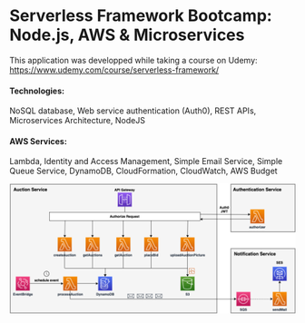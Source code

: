 # Serverless Framework Bootcamp: Node.js, AWS & Microservices

This application was developped while taking a course on Udemy:
https://www.udemy.com/course/serverless-framework/

#### Technologies:
NoSQL database, Web service authentication (Auth0), REST APIs, Microservices Architecture, NodeJS 
#### AWS Services:
Lambda, Identity and Access Management, Simple Email Service, Simple Queue Service, DynamoDB, CloudFormation, CloudWatch, AWS Budget

![High Level Architecture](./aws-serverless-auctions.png)
